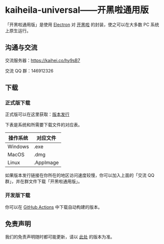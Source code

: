 # kaiheila-universal——开黑啦通用版

「开黑啦通用版」是使用 [Electron](https://www.electronjs.org) 对 [开黑啦](https://kaiheila.cn) 的封装，使之可以在大多数 PC 系统上原生运行。

## 沟通与交流

交流服务器：<https://kaihei.co/hy9sB7>

交流 QQ 群：146912326

## 下载

### 正式版下载

正式版可以在这里获取：[版本发行](https://delivr.vbox.moe/kaiheila-uni/releases)

下表是系统和所需要下载文件的对应表。

操作系统|对应文件
-|-
Windows|.exe
MacOS|.dmg
Linux|.AppImage

如果版本发行链接在你所在的地区访问速度较慢，你可以加入上面的「交流 QQ 群」，并在群文件下载「开黑啦通用版」。

### 开发版下载

你可以在 [GitHub Actions](https://github.com/kaiheila-community/kaiheila-universal/actions) 中下载自动构建的版本。

## 免责声明

我们的免责声明随时都可能更新，请以 [此处](https://github.com/kaiheila-community/kaiheila-universal/blob/master/DISCLAIMER.md) 的版本为准。
